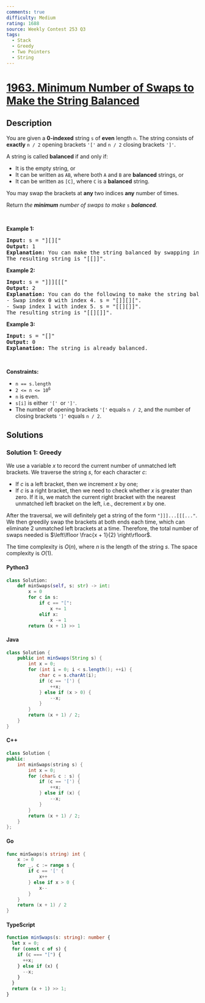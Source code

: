 ```yaml
---
comments: true
difficulty: Medium
rating: 1688
source: Weekly Contest 253 Q3
tags:
  - Stack
  - Greedy
  - Two Pointers
  - String
---
```


<!-- problem:start -->

# [1963. Minimum Number of Swaps to Make the String Balanced](https://leetcode.com/problems/minimum-number-of-swaps-to-make-the-string-balanced)

## Description

<!-- description:start -->

<p>You are given a <strong>0-indexed</strong> string <code>s</code> of <strong>even</strong> length <code>n</code>. The string consists of <strong>exactly</strong> <code>n / 2</code> opening brackets <code>&#39;[&#39;</code> and <code>n / 2</code> closing brackets <code>&#39;]&#39;</code>.</p>

<p>A string is called <strong>balanced</strong> if and only if:</p>

<ul>
	<li>It is the empty string, or</li>
	<li>It can be written as <code>AB</code>, where both <code>A</code> and <code>B</code> are <strong>balanced</strong> strings, or</li>
	<li>It can be written as <code>[C]</code>, where <code>C</code> is a <strong>balanced</strong> string.</li>
</ul>

<p>You may swap the brackets at <strong>any</strong> two indices <strong>any</strong> number of times.</p>

<p>Return <em>the <strong>minimum</strong> number of swaps to make </em><code>s</code> <em><strong>balanced</strong></em>.</p>

<p>&nbsp;</p>
<p><strong class="example">Example 1:</strong></p>

<pre>
<strong>Input:</strong> s = &quot;][][&quot;
<strong>Output:</strong> 1
<strong>Explanation:</strong> You can make the string balanced by swapping index 0 with index 3.
The resulting string is &quot;[[]]&quot;.
</pre>

<p><strong class="example">Example 2:</strong></p>

<pre>
<strong>Input:</strong> s = &quot;]]][[[&quot;
<strong>Output:</strong> 2
<strong>Explanation:</strong> You can do the following to make the string balanced:
- Swap index 0 with index 4. s = &quot;[]][][&quot;.
- Swap index 1 with index 5. s = &quot;[[][]]&quot;.
The resulting string is &quot;[[][]]&quot;.
</pre>

<p><strong class="example">Example 3:</strong></p>

<pre>
<strong>Input:</strong> s = &quot;[]&quot;
<strong>Output:</strong> 0
<strong>Explanation:</strong> The string is already balanced.
</pre>

<p>&nbsp;</p>
<p><strong>Constraints:</strong></p>

<ul>
	<li><code>n == s.length</code></li>
	<li><code>2 &lt;= n &lt;= 10<sup>6</sup></code></li>
	<li><code>n</code> is even.</li>
	<li><code>s[i]</code> is either <code>&#39;[&#39; </code>or <code>&#39;]&#39;</code>.</li>
	<li>The number of opening brackets <code>&#39;[&#39;</code> equals <code>n / 2</code>, and the number of closing brackets <code>&#39;]&#39;</code> equals <code>n / 2</code>.</li>
</ul>

<!-- description:end -->

## Solutions

<!-- solution:start -->

### Solution 1: Greedy

We use a variable $x$ to record the current number of unmatched left brackets. We traverse the string $s$, for each character $c$:

- If $c$ is a left bracket, then we increment $x$ by one;
- If $c$ is a right bracket, then we need to check whether $x$ is greater than zero. If it is, we match the current right bracket with the nearest unmatched left bracket on the left, i.e., decrement $x$ by one.

After the traversal, we will definitely get a string of the form `"]]]...[[[..."`. We then greedily swap the brackets at both ends each time, which can eliminate $2$ unmatched left brackets at a time. Therefore, the total number of swaps needed is $\left\lfloor \frac{x + 1}{2} \right\rfloor$.

The time complexity is $O(n)$, where $n$ is the length of the string $s$. The space complexity is $O(1)$.

<!-- tabs:start -->

#### Python3

```python
class Solution:
    def minSwaps(self, s: str) -> int:
        x = 0
        for c in s:
            if c == "[":
                x += 1
            elif x:
                x -= 1
        return (x + 1) >> 1
```

#### Java

```java
class Solution {
    public int minSwaps(String s) {
        int x = 0;
        for (int i = 0; i < s.length(); ++i) {
            char c = s.charAt(i);
            if (c == '[') {
                ++x;
            } else if (x > 0) {
                --x;
            }
        }
        return (x + 1) / 2;
    }
}
```

#### C++

```cpp
class Solution {
public:
    int minSwaps(string s) {
        int x = 0;
        for (char& c : s) {
            if (c == '[') {
                ++x;
            } else if (x) {
                --x;
            }
        }
        return (x + 1) / 2;
    }
};
```

#### Go

```go
func minSwaps(s string) int {
	x := 0
	for _, c := range s {
		if c == '[' {
			x++
		} else if x > 0 {
			x--
		}
	}
	return (x + 1) / 2
}
```

#### TypeScript

```ts
function minSwaps(s: string): number {
  let x = 0;
  for (const c of s) {
    if (c === "[") {
      ++x;
    } else if (x) {
      --x;
    }
  }
  return (x + 1) >> 1;
}
```

<!-- tabs:end -->

<!-- solution:end -->

<!-- problem:end -->
